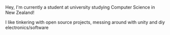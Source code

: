 Hey, I'm currently a student at university studying Computer Science in New Zealand!

I like tinkering with open source projects, messing around with unity and diy electronics/software


<!---
goodboy10/goodboy10 is a ✨ special ✨ repository because its `README.md` (this file) appears on your GitHub profile.
You can click the Preview link to take a look at your changes.
--->
